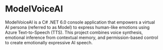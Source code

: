 # ModelVoiceAI
ModelVoiceAI is a C# .NET 6.0 console application that empowers a virtual AI persona (referred to as Model) to express human-like emotions using Azure Text-to-Speech (TTS). This project combines voice synthesis, emotional inference from contextual memory, and permission-based control to create emotionally expressive AI speech.
